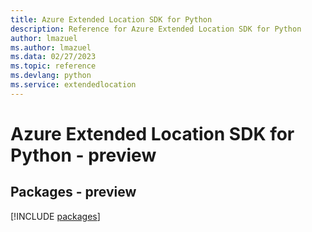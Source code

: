 ```yaml
---
title: Azure Extended Location SDK for Python
description: Reference for Azure Extended Location SDK for Python
author: lmazuel
ms.author: lmazuel
ms.data: 02/27/2023
ms.topic: reference
ms.devlang: python
ms.service: extendedlocation
---
```

# Azure Extended Location SDK for Python - preview
## Packages - preview
[!INCLUDE [packages](extended-location-index.md)]